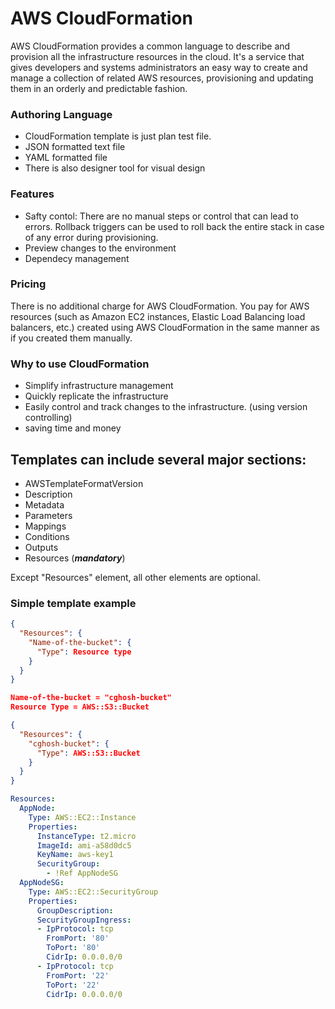 # AWS CloudFormation
AWS CloudFormation provides a common language to describe and provision all the infrastructure resources in the cloud. It's a service that gives developers and systems administrators an easy way to create and manage a collection of related AWS resources, provisioning and updating them in an orderly and predictable fashion.

### Authoring Language
- CloudFormation template is just plan test file.
- JSON formatted text file
- YAML formatted file
- There is also designer tool for visual design

### Features
- Safty contol: There are no manual steps or control that can lead to errors. Rollback triggers can be used to roll back the entire stack in case of any error during provisioning.
- Preview changes to the environment
- Dependecy management

### Pricing
There is no additional charge for AWS CloudFormation. You pay for AWS resources (such as Amazon EC2 instances, Elastic Load Balancing load balancers, etc.) created using AWS CloudFormation in the same manner as if you created them manually.

### Why to use CloudFormation
- Simplify infrastructure management
- Quickly replicate the infrastructure
- Easily control and track changes to the infrastructure. (using version controlling)
- saving time and money


## Templates can include several major sections:
- AWSTemplateFormatVersion
- Description
- Metadata
- Parameters
- Mappings
- Conditions
- Outputs
- Resources (__*mandatory*__)

Except "Resources" element, all other elements are optional.

### Simple template example

```json
{
  "Resources": {
    "Name-of-the-bucket": {
      "Type": Resource type
    }
  }
}

Name-of-the-bucket = "cghosh-bucket"
Resource Type = AWS::S3::Bucket

{
  "Resources": {
    "cghosh-bucket": {
      "Type": AWS::S3::Bucket
    }
  }
}
```

```yaml
Resources:
  AppNode:
    Type: AWS::EC2::Instance
    Properties:
      InstanceType: t2.micro
      ImageId: ami-a58d0dc5
      KeyName: aws-key1
      SecurityGroup:
        - !Ref AppNodeSG
  AppNodeSG:
    Type: AWS::EC2::SecurityGroup
    Properties:
      GroupDescription: 
      SecurityGroupIngress:
      - IpProtocol: tcp
        FromPort: '80'
        ToPort: '80'
        CidrIp: 0.0.0.0/0
      - IpProtocol: tcp
        FromPort: '22'
        ToPort: '22'
        CidrIp: 0.0.0.0/0        
```